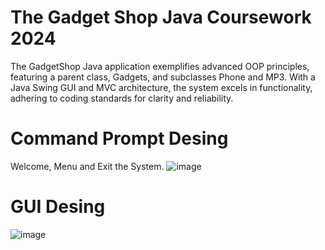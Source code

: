 # The Gadget Shop Java Coursework 2024
The GadgetShop Java application exemplifies advanced OOP principles, featuring a parent class, Gadgets, and subclasses Phone and MP3. With a Java Swing GUI and MVC architecture, the system excels in functionality, adhering to coding standards for clarity and reliability.
##
 # Command Prompt Desing
  Welcome, Menu and Exit the System.
  ![image](https://github.com/emiliobs/TheGadgetShopJavaCoursework/assets/3122465/6563f9c2-4bec-4ce6-978e-b05b98d5d7b7)
  ##
# GUI Desing
![image](https://github.com/emiliobs/TheGadgetShopJavaCoursework/assets/3122465/afb25b43-78f3-41cb-9d2a-1710ca943465)














